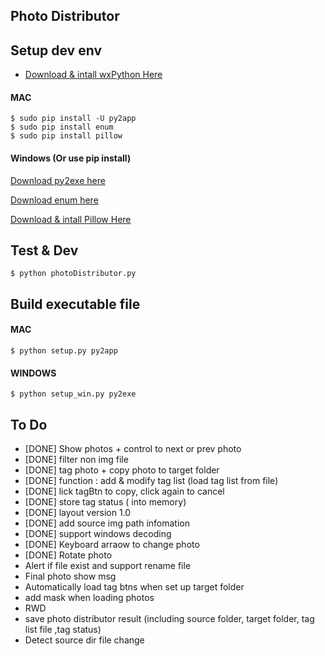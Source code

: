 ## Photo Distributor

## Setup dev env

* [Download & intall wxPython Here](http://www.wxpython.org/download.php)

 
#### MAC

```
$ sudo pip install -U py2app
$ sudo pip install enum
$ sudo pip install pillow
```
	
#### Windows	(Or use pip install)

[Download py2exe here](http://www.py2exe.org/)

[Download enum here](https://pypi.python.org/pypi/enum/) 

[Download & intall Pillow Here](https://pillow.readthedocs.org/installation.html)

## Test & Dev

```
$ python photoDistributor.py
```

## Build executable file
#### MAC
 
```
$ python setup.py py2app
```
#### WINDOWS

```
$ python setup_win.py py2exe
```


## To Do
* [DONE] Show photos + control to next or prev photo
* [DONE] filter non img file 
* [DONE] tag photo + copy photo to target folder
* [DONE] function : add & modify tag list (load tag list from file)
* [DONE] lick tagBtn to copy, click again to cancel
* [DONE] store tag status ( into memory)
* [DONE] layout version 1.0
* [DONE] add source img path infomation
* [DONE] support windows decoding
* [DONE] Keyboard arraow to change photo
* [DONE] Rotate photo
* Alert if file exist and support rename file
* Final photo show msg
* Automatically load tag btns when set up target folder
* add mask when loading photos
* RWD
* save photo distributor result (including source folder, target folder, tag list file ,tag status)
* Detect source dir file change

